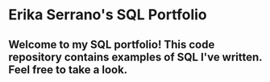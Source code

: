 # Erika Serrano's SQL Portfolio

## Welcome to my SQL portfolio! This code repository contains examples of SQL I've written. Feel free to take a look. 
